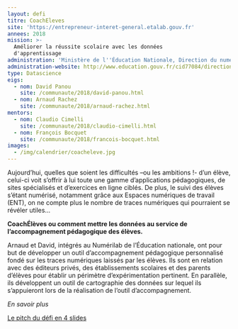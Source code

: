 ```yaml
---
layout: defi
titre: CoachEleves
site: 'https://entrepreneur-interet-general.etalab.gouv.fr'
annees: 2018
mission: >-
  Améliorer la réussite scolaire avec les données
  d'apprentissage
administration: 'Ministère de l''Éducation Nationale, Direction du numérique pour l''éducation'
administration-website: http://www.education.gouv.fr/cid77084/direction-du-numerique-pour-l-education-dne.html
type: Datascience
eigs:
  - nom: David Panou
    site: /communaute/2018/david-panou.html
  - nom: Arnaud Rachez
    site: /communaute/2018/arnaud-rachez.html
mentors:
  - nom: Claudio Cimelli
    site: /communaute/2018/claudio-cimelli.html
  - nom: François Bocquet
    site: /communaute/2018/francois-bocquet.html
images:
  - /img/calendrier/coacheleve.jpg
---
```


Aujourd’hui, quelles que soient les difficultés –ou les ambitions !-
d’un élève, celui-ci voit s’offrir à lui toute une gamme
d’applications pédagogiques, de sites spécialisés et d’exercices en
ligne ciblés. De plus, le suivi des élèves s’étant numérisé, notamment
grâce aux Espaces numériques de travail (ENT), on ne compte plus le
nombre de traces numériques qui pourraient se révéler utiles...

**CoachÉlèves ou comment mettre les données au service de
l’accompagnement pédagogique des élèves.**

Arnaud et David, intégrés au Numérilab de l’Éducation nationale, ont
pour but de développer un outil d’accompagnement pédagogique
personnalisé fondé sur les traces numériques laissés par les
élèves. Ils sont en relation avec des éditeurs privés, des
établissements scolaires et des parents d’élèves pour établir un
périmètre d’expérimentation pertinent. En parallèle, ils développent
un outil de cartographie des données sur lequel ils s’appuieront lors
de la réalisation de l’outil d’accompagnement.

 _En savoir plus_

 [Le pitch du défi en 4 slides](https://www.slideshare.net/secret/75ef9FN8yeRrYK)

